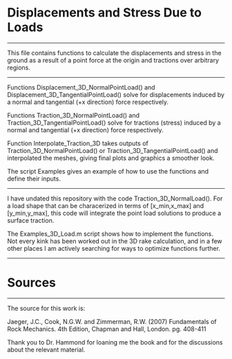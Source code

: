 # Displacements and Stress Due to Loads
----------------------------------------------
This file contains functions to calculate the displacements and stress in the ground
as a result of a point force at the origin and tractions over arbitrary regions.

----------------------------------------------
Functions Displacement_3D_NormalPointLoad() and Displacement_3D_TangentialPointLoad()
solve for displacements induced by a normal and tangential (+x direction) force 
respectively.

Functions Traction_3D_NormalPointLoad() and Traction_3D_TangentialPointLoad() solve
for tractions (stress) induced by a normal and tangential (+x direction) force
respectively.

Function Interpolate_Traction_3D takes outputs of Traction_3D_NormalPointLoad() or
Traction_3D_TangentialPointLoad() and interpolated the meshes, giving final plots and
graphics a smoother look.

The script Examples gives an example of how to use the functions and define their inputs.

---------------------------------------------
I have undated this repository with the code Traction_3D_NormalLoad(). For a load shape
that can be characerized in terms of [x_min,x_max] and [y_min,y_max], this code will
integrate the point load solutions to produce a surface traction.

The Examples_3D_Load.m script shows how to implement the functions. Not every kink has
been worked out in the 3D rake calculation, and in a few other places I am actively
searching for ways to optimize functions further.

---------------------------------------------
# Sources
----------------------------------------------
The source for this work is:

Jaeger, J.C., Cook, N.G.W. and Zimmerman, R.W. (2007) Fundamentals of Rock 
Mechanics. 4th Edition, Chapman and Hall, London. pg. 408-411

Thank you to Dr. Hammond for loaning me the book and for the discussions
about the relevant material.

